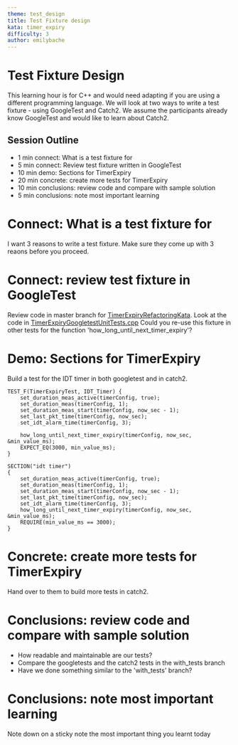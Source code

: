 ```yaml
---
theme: test_design
title: Test Fixture design
kata: timer_expiry
difficulty: 3
author: emilybache
---
```


# Test Fixture Design

This learning hour is for C++ and would need adapting if you are using a different programming language. We will look at two ways to write a test fixture - using GoogleTest and Catch2. We assume the participants already know GoogleTest and would like to learn about Catch2.

## Session Outline

* 1 min connect: What is a test fixture for
* 5 min connect: Review test fixture written in GoogleTest 
* 10 min demo: Sections for TimerExpiry
* 20 min concrete: create more tests for TimerExpiry
* 10 min conclusions: review code and compare with sample solution
* 5 min conclusions: note most important learning

# Connect: What is a test fixture for 

I want 3 reasons to write a test fixture. Make sure they come up with 3 reaons before you proceed. 

# Connect: review test fixture in GoogleTest

Review code in master branch for [TimerExpiryRefactoringKata](https://github.com/emilybache/TimerExpiry-Refactoring-Kata). Look at the code in [TimerExpiryGoogletestUnitTests.cpp](https://github.com/emilybache/TimerExpiry-Refactoring-Kata/blob/master/c/test/googletest_unittest/TimerExpiryGoogletestUnitTests.cpp) Could you re-use this fixture in other tests for the function 'how_long_until_next_timer_expiry'?


# Demo: Sections for TimerExpiry

Build a test for the IDT timer in both googletest and in catch2.

	TEST_F(TimerExpiryTest, IDT_Timer) {
	    set_duration_meas_active(timerConfig, true);
	    set_duration_meas(timerConfig, 1);
	    set_duration_meas_start(timerConfig, now_sec - 1);
	    set_last_pkt_time(timerConfig, now_sec);
	    set_idt_alarm_time(timerConfig, 3);

	    how_long_until_next_timer_expiry(timerConfig, now_sec, &min_value_ms);
	    EXPECT_EQ(3000, min_value_ms);
	}

	SECTION("idt timer")
    {
        set_duration_meas_active(timerConfig, true);
        set_duration_meas(timerConfig, 1);
        set_duration_meas_start(timerConfig, now_sec - 1);
        set_last_pkt_time(timerConfig, now_sec);
        set_idt_alarm_time(timerConfig, 3);
        how_long_until_next_timer_expiry(timerConfig, now_sec, &min_value_ms);
        REQUIRE(min_value_ms == 3000);
    }

# Concrete: create more tests for TimerExpiry

Hand over to them to build more tests in catch2.

# Conclusions: review code and compare with sample solution

* How readable and maintainable are our tests?
* Compare the googletests and the catch2 tests in the with_tests branch
* Have we done something similar to the 'with_tests' branch?

# Conclusions: note most important learning

Note down on a sticky note the most important thing you learnt today

